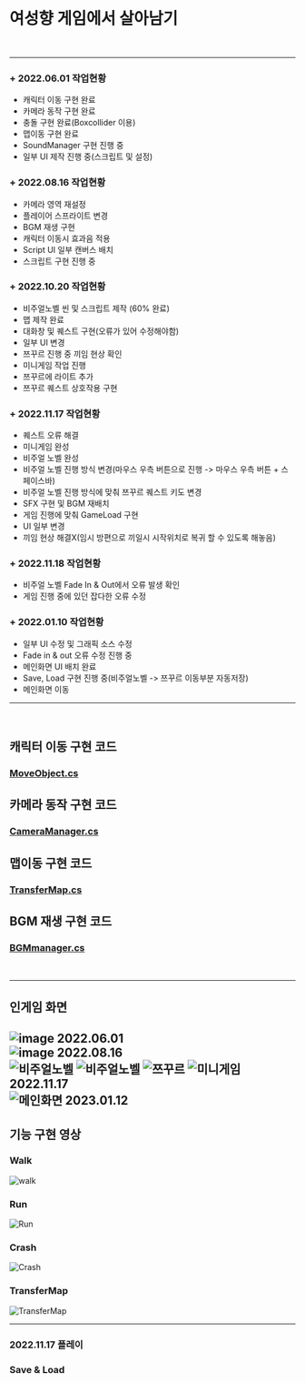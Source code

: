 여성향 게임에서 살아남기
==

<br>

- - -
### + 2022.06.01 작업현황
- 캐릭터 이동 구현 완료
- 카메라 동작 구현 완료
- 충돌 구현 완료(Boxcollider 이용)
- 맵이동 구현 완료
- SoundManager 구현 진행 중
- 일부 UI 제작 진행 중(스크립트 및 설정)

### + 2022.08.16 작업현황
- 카메라 영역 재설정
- 플레이어 스프라이트 변경
- BGM 재생 구현
- 캐릭터 이동시 효과음 적용
- Script UI 일부 캔버스 배치
- 스크립트 구현 진행 중

### + 2022.10.20 작업현황
 - 비주얼노벨 씬 및 스크립트 제작 (60% 완료)
 - 맵 제작 완료
 - 대화창 및 퀘스트 구현(오류가 있어 수정해야함)
 - 일부 UI 변경
 - 쯔꾸르 진행 중 끼임 현상 확인
 - 미니게임 작업 진행
 - 쯔꾸르에 라이트 추가
 - 쯔꾸르 퀘스트 상호작용 구현
 
### + 2022.11.17 작업현황
- 퀘스트 오류 해결
- 미니게임 완성
- 비주얼 노벨 완성
- 비주얼 노벨 진행 방식 변경(마우스 우측 버튼으로 진행 -> 마우스 우측 버튼 + 스페이스바)
- 비주얼 노벨 진행 방식에 맞춰 쯔꾸르 퀘스트 키도 변경
- SFX 구현 및 BGM 재배치
- 게임 진행에 맞춰 GameLoad 구현
- UI 일부 변경
- 끼임 현상 해결X(임시 방편으로 끼일시 시작위치로 복귀 할 수 있도록 해놓음)

### + 2022.11.18 작업현황
 - 비주얼 노벨 Fade In & Out에서 오류 발생 확인
 - 게임 진행 중에 있던 잡다한 오류 수정
 
### + 2022.01.10 작업현황
 - 일부 UI 수정 및 그래픽 소스 수정
 - Fade in & out 오류 수정 진행 중
 - 메인화면 UI 배치 완료
 - Save, Load 구현 진행 중(비주얼노벨 -> 쯔꾸르 이동부분 자동저장)
 - 메인화면 이동 
* * *
<br>


## 캐릭터 이동 구현 코드
### [MoveObject.cs](https://github.com/JeonDayeon/SOOunity/blob/d3e6e1b3c6fcfb5493c52bb2fdde77c8c439d1cf/SurviverOfOtome/Assets/Unan/Scripts/MovingObjects.cs)


## 카메라 동작 구현 코드
### [CameraManager.cs](https://github.com/JeonDayeon/SOOunity/blob/8fe593be4c146a1c26142b23a383ff09a823e354/SurviverOfOtome/Assets/Unan/Scripts/CameraManager.cs)

## 맵이동 구현 코드
### [TransferMap.cs](https://github.com/JeonDayeon/SOOunity/blob/main/SurviverOfOtome/Assets/Unan/Scripts/TransferMap.cs)

## BGM 재생 구현 코드
### [BGMmanager.cs](SurviverOfOtome/Assets/Unan/Scripts/BGMmanager.cs)
<br>

* * *
## 인게임 화면
![image](https://user-images.githubusercontent.com/95409013/173210175-9ef3427c-8837-485e-b663-ee71edced1da.png)
2022.06.01<br/>
![image](https://user-images.githubusercontent.com/95409013/184805476-70ff440b-3376-4be8-917e-14eb26b0e36f.png)
2022.08.16<br/>
![비주얼노벨](https://user-images.githubusercontent.com/95409013/211444132-8cb30a9f-98f1-4b13-b3cc-1914cd336a5b.png)
![비주얼노벨](https://user-images.githubusercontent.com/95409013/211444188-8a3118ef-4fcb-491e-b5d4-84ea693b17ec.png)
![쯔꾸르](https://user-images.githubusercontent.com/95409013/211443725-56b6ed12-c01e-4148-bea7-afc5bc5e68b2.png)
![미니게임](https://user-images.githubusercontent.com/95409013/211443907-8ef38d0f-9da7-43ba-a513-63578b003fd3.png)
2022.11.17<br/>
![메인화면](https://user-images.githubusercontent.com/95409013/212053649-76e1e2ae-0c65-4f74-bb75-300922330ce3.png)
2023.01.12<br/>
---
## 기능 구현 영상
### Walk
![walk](https://user-images.githubusercontent.com/95409013/173212974-449be5bc-cba5-4c35-82d8-7452b0fb435d.gif)

### Run
![Run](https://user-images.githubusercontent.com/95409013/173212990-8992a8c7-15ac-4bbc-83b7-fded8ff4769a.gif)

### Crash
![Crash](https://user-images.githubusercontent.com/95409013/173213007-21e6a00f-d0c5-4dd1-bedc-fe4250fcb42b.gif)

### TransferMap
![TransferMap](https://user-images.githubusercontent.com/95409013/173213131-7a61fe7b-1e87-4695-b422-20968c0adf3d.gif)
* * *

### 2022.11.17 플레이

### Save & Load
